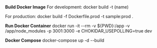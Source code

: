 **Build Docker Image**
For development:
docker build -t (name)

For production:
docker build -f Dockerfile.prod -t sample:prod .

**Run Docker Container**
docker run -it --rm -v ${PWD}:/app -v /app/node_modules -p 3001:3000 -e CHOKIDAR_USEPOLLING=true dev

**Docker Compose**
docker-compose up -d --build